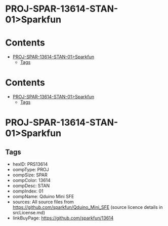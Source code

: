 
PROJ-SPAR-13614-STAN-01>Sparkfun
================================

Contents
========

* [PROJ-SPAR-13614-STAN-01>Sparkfun](#proj-spar-13614-stan-01sparkfun)
	* [Tags](#tags)

Contents
========

* [PROJ-SPAR-13614-STAN-01>Sparkfun](#proj-spar-13614-stan-01sparkfun)
	* [Tags](#tags)

# PROJ-SPAR-13614-STAN-01>Sparkfun

## Tags

- hexID: PRS13614
- oompType: PROJ
- oompSize: SPAR
- oompColor: 13614
- oompDesc: STAN
- oompIndex: 01
- oompName: Qduino Mini SFE
- sources: All source files from https://github.com/sparkfun/Qduino_Mini_SFE (source licence details in srcLicense.md)
- linkBuyPage: https://github.com/sparkfun/13614
